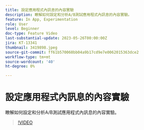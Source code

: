 ```yaml
---
title: 設定應用程式內訊息的內容實驗
description: 瞭解如何設定和分析A/B測試應用程式內訊息的內容實驗。
feature: In App, Experimentation
role: User
level: Beginner
doc-type: Feature Video
last-substantial-update: 2023-05-26T00:00:00Z
jira: KT-13341
thumbnail: 3419898.jpeg
source-git-commit: ff61b570060bb04a9b17cd9e7e0062015363dce2
workflow-type: tm+mt
source-wordcount: '40'
ht-degree: 0%

---
```



# 設定應用程式內訊息的內容實驗

瞭解如何設定和分析A/B測試應用程式內訊息的內容實驗。

>[!VIDEO](https://video.tv.adobe.com/v/3419898/?learn=on)

